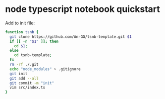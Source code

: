 # node typescript notebook quickstart

Add to init file: 

```zsh
function tsnb {
  git clone https://github.com/An-GG/tsnb-template.git $1
  if [[ -n "$1" ]]; then
    cd $1;
  else
    cd tsnb-template;
  fi
  rm -rf ./.git
  echo "node_modules" > .gitignore
  git init
  git add --all
  git commit -m "init"
  vim src/index.ts
}
```
